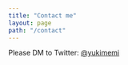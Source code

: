 ```yaml
---
title: "Contact me"
layout: page
path: "/contact"
---
```


Please DM to Twitter: [@yukimemi](https://twitter.com/yukimemi)

